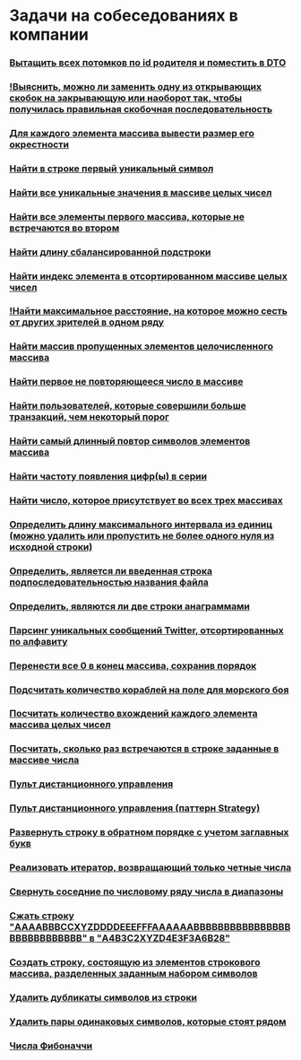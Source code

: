 # Задачи на собеседованиях в компании

### [Вытащить всех потомков по id родителя и поместить в DTO](https://github.com/freeomsk/LiveCoding/tree/master/pullAllChildrenByParentIdAndPutInDto)
### [!Выяснить, можно ли заменить одну из открывающих скобок на закрывающую или наоборот так, чтобы получилась правильная скобочная последовательность](https://github.com/freeomsk/LiveCoding/tree/master/findReplaceableBracket)
### [Для каждого элемента массива вывести размер его окрестности](https://github.com/freeomsk/LiveCoding/tree/master/arrayNeighborhoodSize)
### [Найти в строке первый уникальный символ](https://github.com/freeomsk/LiveCoding/tree/master/getFirstUniqueLetter)
### [Найти все уникальные значения в массиве целых чисел](https://github.com/freeomsk/LiveCoding/tree/master/allUniqueElementsArray)
### [Найти все элементы первого массива, которые не встречаются во втором](https://github.com/freeomsk/LiveCoding/tree/master/elementsDoNotOccur)
### [Найти длину сбалансированной подстроки](https://github.com/freeomsk/LiveCoding/tree/master/findTheLongestBalancedSubstring)
### [Найти индекс элемента в отсортированном массиве целых чисел](https://github.com/freeomsk/LiveCoding/tree/master/findIndexOfElementArray)
### [!Найти максимальное расстояние, на которое можно сесть от других зрителей в одном ряду](https://github.com/freeomsk/LiveCoding/tree/master/theater)
### [Найти массив пропущенных элементов целочисленного массива](https://github.com/freeomsk/LiveCoding/tree/master/findOfMissingElements)
### [Найти первое не повторяющееся число в массиве](https://github.com/freeomsk/LiveCoding/tree/master/firstNonRepeatedNumber)
### [Найти пользователей, которые совершили больше транзакций, чем некоторый порог](https://github.com/freeomsk/LiveCoding/tree/master/parseLog)
### [Найти самый длинный повтор символов элементов массива](https://github.com/freeomsk/LiveCoding/tree/master/longestPrefix)
### [Найти частоту появления цифр(ы) в серии](https://github.com/freeomsk/LiveCoding/tree/master/numberElementsSeries)
### [Найти число, которое присутствует во всех трех массивах](https://github.com/freeomsk/LiveCoding/tree/master/findGeneralNumber)
### [Определить длину максимального интервала из единиц (можно удалить или пропустить не более одного нуля из исходной строки)](https://github.com/freeomsk/LiveCoding/tree/master/findMaxConsecutiveOnes)
### [Определить, является ли введенная строка подпоследовательностью названия файла](https://github.com/freeomsk/LiveCoding/tree/master/isSubsequence)
### [Определить, являются ли две строки анаграммами](https://github.com/freeomsk/LiveCoding/tree/master/anagram)
### [Парсинг уникальных сообщений Twitter, отсортированных по алфавиту](https://github.com/freeomsk/LiveCoding/tree/master/twitterParser)
### [Перенести все 0 в конец массива, сохранив порядок](https://github.com/freeomsk/LiveCoding/tree/master/moveZerosToTail)
### [Подсчитать количество кораблей на поле для морского боя](https://github.com/freeomsk/LiveCoding/tree/master/countShips)
### [Посчитать количество вхождений каждого элемента массива целых чисел](https://github.com/freeomsk/LiveCoding/tree/master/countUniqueElementsArray)
### [Посчитать, сколько раз встречаются в строке заданные в массиве числа](https://github.com/freeomsk/LiveCoding/tree/master/countFilteredChars)
### [Пульт дистанционного управления](https://github.com/freeomsk/LiveCoding/tree/master/remoteController)
### [Пульт дистанционного управления (паттерн Strategy)](https://github.com/freeomsk/LiveCoding/tree/master/remoteControllerPatternStrategy)
### [Развернуть строку в обратном порядке с учетом заглавных букв](https://github.com/freeomsk/LiveCoding/tree/master/reverseStringUpperCase)
### [Реализовать итератор, возвращающий только четные числа](https://github.com/freeomsk/LiveCoding/tree/master/evenIterator)
### [Свернуть соседние по числовому ряду числа в диапазоны](https://github.com/freeomsk/LiveCoding/tree/master/adjacentNumbersIntoRanges)
### [Сжать строку "AAAABBBCCXYZDDDDEEEFFFAAAAAABBBBBBBBBBBBBBBBBBBBBBBBBBBB" в "A4B3C2XYZD4E3F3A6B28"](https://github.com/freeomsk/LiveCoding/tree/master/compressStringNumberOfLetters)
### [Создать строку, состоящую из элементов строкового массива, разделенных заданным набором символов](https://github.com/freeomsk/LiveCoding/tree/master/constructStringWithDelimiter)
### [Удалить дубликаты символов из строки](https://github.com/freeomsk/LiveCoding/tree/master/deduplicateSymbol)
### [Удалить пары одинаковых символов, которые стоят рядом](https://github.com/freeomsk/LiveCoding/tree/master/removePairsIdenticalCharacters)
### [Числа Фибоначчи]()